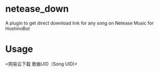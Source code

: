 # netease_down
A plugin to get direct download link for any song on Netease Music for HoshinoBot
# Usage
<网易云下载 歌曲UID（Song UID)>
